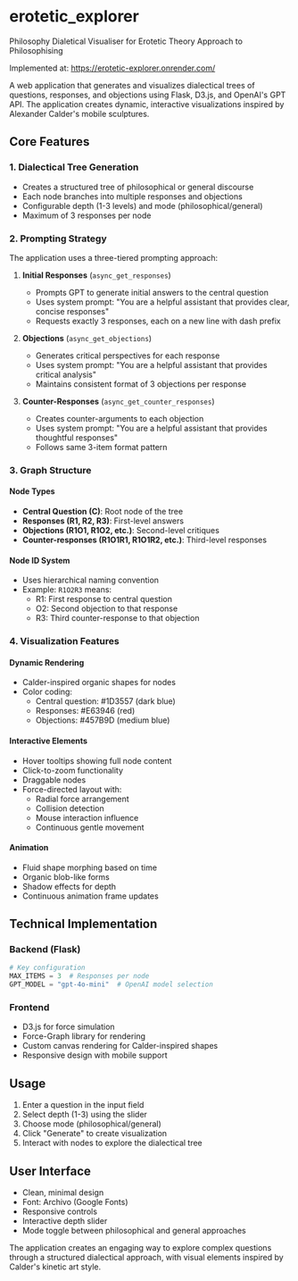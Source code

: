 # erotetic_explorer
Philosophy Dialetical Visualiser for Erotetic Theory Approach to Philosophising

Implemented at: https://erotetic-explorer.onrender.com/

A web application that generates and visualizes dialectical trees of questions, responses, and objections using Flask, D3.js, and OpenAI's GPT API. The application creates dynamic, interactive visualizations inspired by Alexander Calder's mobile sculptures.

## Core Features

### 1. Dialectical Tree Generation
- Creates a structured tree of philosophical or general discourse
- Each node branches into multiple responses and objections
- Configurable depth (1-3 levels) and mode (philosophical/general)
- Maximum of 3 responses per node

### 2. Prompting Strategy
The application uses a three-tiered prompting approach:

1. **Initial Responses** (`async_get_responses`)
   - Prompts GPT to generate initial answers to the central question
   - Uses system prompt: "You are a helpful assistant that provides clear, concise responses"
   - Requests exactly 3 responses, each on a new line with dash prefix

2. **Objections** (`async_get_objections`)
   - Generates critical perspectives for each response
   - Uses system prompt: "You are a helpful assistant that provides critical analysis"
   - Maintains consistent format of 3 objections per response

3. **Counter-Responses** (`async_get_counter_responses`)
   - Creates counter-arguments to each objection
   - Uses system prompt: "You are a helpful assistant that provides thoughtful responses"
   - Follows same 3-item format pattern

### 3. Graph Structure

#### Node Types
- **Central Question (C)**: Root node of the tree
- **Responses (R1, R2, R3)**: First-level answers
- **Objections (R1O1, R1O2, etc.)**: Second-level critiques
- **Counter-responses (R1O1R1, R1O1R2, etc.)**: Third-level responses

#### Node ID System
- Uses hierarchical naming convention
- Example: `R1O2R3` means:
  - R1: First response to central question
  - O2: Second objection to that response
  - R3: Third counter-response to that objection

### 4. Visualization Features

#### Dynamic Rendering
- Calder-inspired organic shapes for nodes
- Color coding:
  - Central question: #1D3557 (dark blue)
  - Responses: #E63946 (red)
  - Objections: #457B9D (medium blue)

#### Interactive Elements
- Hover tooltips showing full node content
- Click-to-zoom functionality
- Draggable nodes
- Force-directed layout with:
  - Radial force arrangement
  - Collision detection
  - Mouse interaction influence
  - Continuous gentle movement

#### Animation
- Fluid shape morphing based on time
- Organic blob-like forms
- Shadow effects for depth
- Continuous animation frame updates

## Technical Implementation

### Backend (Flask)
```python
# Key configuration
MAX_ITEMS = 3  # Responses per node
GPT_MODEL = "gpt-4o-mini"  # OpenAI model selection
```

### Frontend
- D3.js for force simulation
- Force-Graph library for rendering
- Custom canvas rendering for Calder-inspired shapes
- Responsive design with mobile support

## Usage

1. Enter a question in the input field
2. Select depth (1-3) using the slider
3. Choose mode (philosophical/general)
4. Click "Generate" to create visualization
5. Interact with nodes to explore the dialectical tree

## User Interface
- Clean, minimal design
- Font: Archivo (Google Fonts)
- Responsive controls
- Interactive depth slider
- Mode toggle between philosophical and general approaches

The application creates an engaging way to explore complex questions through a structured dialectical approach, with visual elements inspired by Calder's kinetic art style.
